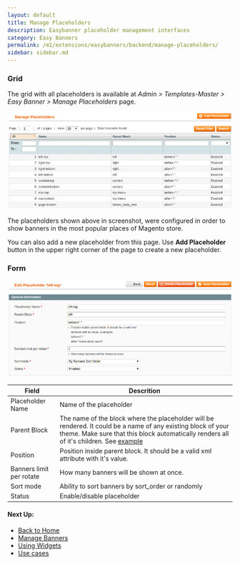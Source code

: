 ```yaml
---
layout: default
title: Manage Placeholders
description: Easybanner placeholder management interfaces
category: Easy Banners
permalink: /m1/extensions/easybanners/backend/manage-placeholders/
sidebar: sidebar.md
---
```


### Grid

The grid with all placeholders is available at
_Admin > Templates-Master > Easy Banner > Manage Placeholders_ page.

![Placeholders grid](/images/m1/easy-banners/backend/placeholder/grid.png)

The placeholders shown above in screenshot, were configured in order to show
banners in the most popular places of Magento store.

You can also add a new placeholder from this page. Use **Add Placeholder**
button in the upper right corner of the page to create a new placeholder.

### Form

![Placeholder form](/images/m1/easy-banners/backend/placeholder/form.png)

Field       | Descrition
------------|-----------
Placeholder Name | Name of the placeholder
Parent Block | The name of the block where the placeholder will be rendered. It could be a name of any existing block of your theme. Make sure that this block automatically renders all of it's children. See [example](../../use-cases/create-additional-placeholder-at-product-page/)
Position | Position inside parent block. It should be a valid xml attribute with it's value.
Banners limit per rotate | How many banners will be shown at once.
Sort mode | Ability to sort banners by sort_order or randomly
Status | Enable/disable placeholder

#### Next Up:

 -  [Back to Home](../../)
 -  [Manage Banners](../manage-banners/)
 -  [Using Widgets](../widgets/)
 -  [Use cases](../../use-cases/)
